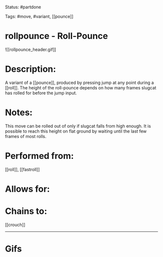 Status: #partdone 

Tags: #move, #variant, [[pounce]]

# rollpounce - Roll-Pounce
![[rollpounce_header.gif]]
# Description:
A variant of a [[pounce]], produced by pressing jump at any point during a [[roll]]. The height of the roll-pounce depends on how many frames slugcat has rolled for before the jump input.

# Notes:
This move can be rolled out of only if slugcat falls from high enough. It is possible to reach this height on flat ground by waiting until the last few frames of most rolls.

# Performed from:
[[roll]], [[fastroll]]

# Allows for:


# Chains to:
[[crouch]]

___
# Gifs
